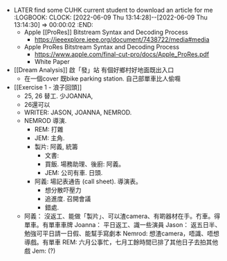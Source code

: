 - LATER find some CUHK current student to download an article for me
  :LOGBOOK:
  CLOCK: [2022-06-09 Thu 13:14:28]--[2022-06-09 Thu 13:14:30] =>  00:00:02
  :END:
	- Apple [[ProRes]] Bitstream Syntax and Decoding Process
		- https://ieeexplore.ieee.org/document/7438722/media#media
	- Apple ProRes Bitstream Syntax and Decoding Process
		- https://www.apple.com/final-cut-pro/docs/Apple_ProRes.pdf
		- White Paper
- [[Dream Analysis]] 啟「發」站 有個好鄉村好地面既出入口
	- 在一個cover 既bike parking station.  自己部單車比人偷唨
- [[Exercise 1 - 浪子回頭]]
	- 25, 26 替工. 少JOANNA,
	- 26還可以
	- WRITER: JASON,  JOANNA, NEMROD.
	- NEMROD 導演.
		- REM: 打雜
		- JEM: 主角.
		- 製片:  阿義, 統籌
			- 文書:
			- 買飯. 場務助理、後廚: 阿義。
			- JEM: 公司有車.  日頭.
		- 阿義: 場記表通告 (call sheet). 導演表。
			- 想分散吓壓力
			- 追進度. 召開會議
			- 錯處.
	- 阿義：  沒返工、能做「製片」、可以渣camera、有啲器材在手。冇車。得單車。有單車車牌
	  Joanna：  平日返工、識一些演員
	  Jason： 返五日半、勉強可平日請一日假、能幫手寫劇本
	  Nemrod:  想渣camera，唔識、唔想導戲。有單車
	  REM:  六月公事忙，七月工餘時間已排了其他日子去拍其他戲
	  Jem:   (?)